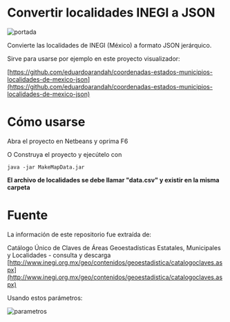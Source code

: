 # Convertir localidades INEGI a JSON

![portada](https://user-images.githubusercontent.com/4065733/46239898-25515300-c365-11e8-938f-f77c4e3986e2.png)


Convierte las localidades de INEGI (México) a formato JSON jerárquico. 

Sirve para usarse por ejemplo en este proyecto visualizador: 

[https://github.com/eduardoarandah/coordenadas-estados-municipios-localidades-de-mexico-json](https://github.com/eduardoarandah/coordenadas-estados-municipios-localidades-de-mexico-json) 

# Cómo usarse

Abra el proyecto en Netbeans y oprima F6

O Construya el proyecto y ejecútelo con 

	java -jar MakeMapData.jar

**El archivo de localidades se debe llamar "data.csv" y existir en la misma carpeta**

# Fuente

La información de este repositorio fue extraída de:

Catálogo Único de Claves de Áreas Geoestadísticas Estatales, Municipales y Localidades - consulta y descarga
[http://www.inegi.org.mx/geo/contenidos/geoestadistica/catalogoclaves.aspx](http://www.inegi.org.mx/geo/contenidos/geoestadistica/catalogoclaves.aspx) 

Usando estos parámetros: 

![parametros](https://user-images.githubusercontent.com/4065733/46239085-3bf1ad00-c359-11e8-961f-21ff442e1624.jpg)
